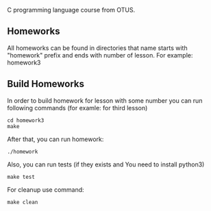 
C programming language course from OTUS.


Homeworks
---------
All homeworks can be found in directories that name starts with "homework" prefix and ends with number of lesson. For  example: homework3


Build Homeworks
----------------
In order to build homework for lesson with some number you can run following commands (for examle: for third lesson)

    cd homework3
    make


After that, you can run homework:

    ./homework


Also, you can run tests (if they exists and You need to install python3)

    make test


For cleanup use command:

    make clean

